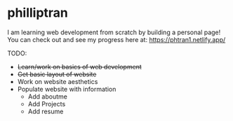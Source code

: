 # philliptran
 
I am learning web development from scratch by building a personal page!
You can check out and see my progress here at:
https://phtran1.netlify.app/

TODO:

- ~~Learn/work on basics of web development~~
- ~~Get basic layout of website~~
- Work on website aesthetics
- Populate website with information
  - Add aboutme
  - Add Projects
  - Add resume
  
 
